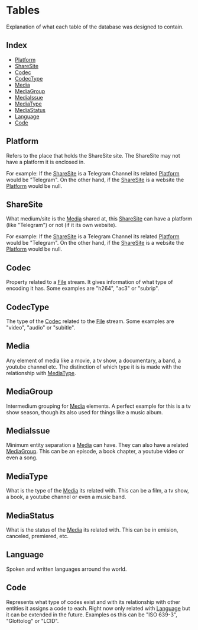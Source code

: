 [//]: # ( -*- coding: utf-8 -*- )
[//]: # ( ---------------------------------------------------------------------- )
[//]: # (+ Autor:  	Ran# )
[//]: # (+ Creado: 	2023/02/12 15:28:24.413478 )
[//]: # (+ Editado:	2023/02/20 18:23:47.395420 )
[//]: # ( ---------------------------------------------------------------------- )

# Tables
Explanation of what each table of the database was designed to contain.

## Index
- [Platform](#platform)
- [ShareSite](#sharesite)
- [Codec](#codec)
- [CodecType](#codectype)
- [Media](#media)
- [MediaGroup](#mediagroup)
- [MediaIssue](#mediaissue)
- [MediaType](#mediatype)
- [MediaStatus](#mediastatus)
- [Language](#language)
- [Code](#code)

## Platform
Refers to the place that holds the ShareSite site.
The ShareSite may not have a platform it is enclosed in.

For example:
If the [ShareSite](#sharesite) is a Telegram Channel its related [Platform](#platform) would be "Telegram".
On the other hand, if the [ShareSite](#sharesite) is a website the [Platform](#platform) would be null.

## ShareSite
What medium/site is the [Media](#media) shared at, this [ShareSite](#sharesite) can have a platform (like "Telegram") or not (if it its own website).

For example:
If the [ShareSite](#sharesite) is a Telegram Channel its related [Platform](#platform) would be "Telegram".
On the other hand, if the [ShareSite](#sharesite) is a website the [Platform](#platform) would be null.

## Codec
Property related to a [File](#file) stream.
It gives information of what type of encoding it has.
Some examples are "h264", "ac3" or "subrip".

## CodecType
The type of the [Codec](#codec) related to the [File](#file) stream.
Some examples are "video", "audio" or "subitle".

## Media
Any element of media like a movie, a tv show, a documentary, a band, a youtube channel etc.
The distinction of which type it is is made with the relationship with [MediaType](#mediatype).

## MediaGroup
Intermedium grouping for [Media](#media) elements.
A perfect example for this is a tv show season, though its also used for things like a music album.

## MediaIssue
Minimum entity separation a [Media](#media) can have.
They can also have a related [MediaGroup](#mediaGroup).
This can be an episode, a book chapter, a youtube video or even a song.

## MediaType
What is the type of the [Media](#media) its related with.
This can be a film, a tv show, a book, a youtube channel or even a music band.

## MediaStatus
What is the status of the [Media](#media) its related with.
This can be in emision, canceled, premiered, etc.

## Language
Spoken and written languages arround the world.

## Code
Represents what type of codes exist and with its relationship with other entities it assigns a code to each.
Right now only related with [Language](#language) but it can be extended in the future.
Examples os this can be "ISO 639-3", "Glottolog" or "LCID".
